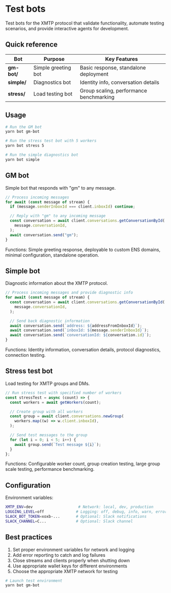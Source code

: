 # Test bots

Test bots for the XMTP protocol that validate functionality, automate testing scenarios, and provide interactive agents for development.

## Quick reference

| Bot         | Purpose             | Key Features                            |
| ----------- | ------------------- | --------------------------------------- |
| **gm-bot/** | Simple greeting bot | Basic response, standalone deployment   |
| **simple/** | Diagnostics bot     | Identity info, conversation details     |
| **stress/** | Load testing bot    | Group scaling, performance benchmarking |

## Usage

```bash
# Run the GM bot
yarn bot gm-bot

# Run the stress test bot with 5 workers
yarn bot stress 5

# Run the simple diagnostics bot
yarn bot simple
```

## GM bot

Simple bot that responds with "gm" to any message.

```typescript
// Process incoming messages
for await (const message of stream) {
  if (message.senderInboxId === client.inboxId) continue;

  // Reply with "gm" to any incoming message
  const conversation = await client.conversations.getConversationById(
    message.conversationId,
  );
  await conversation.send("gm");
}
```

Functions: Simple greeting response, deployable to custom ENS domains, minimal configuration, standalone operation.

## Simple bot

Diagnostic information about the XMTP protocol.

```typescript
// Process incoming messages and provide diagnostic info
for await (const message of stream) {
  const conversation = await client.conversations.getConversationById(
    message.conversationId,
  );

  // Send back diagnostic information
  await conversation.send(`address: ${addressFromInboxId}`);
  await conversation.send(`inboxId: ${message.senderInboxId}`);
  await conversation.send(`conversationId: ${conversation.id}`);
}
```

Functions: Identity information, conversation details, protocol diagnostics, connection testing.

## Stress test bot

Load testing for XMTP groups and DMs.

```typescript
// Run stress test with specified number of workers
const stressTest = async (count) => {
  const workers = await getWorkers(count);

  // Create group with all workers
  const group = await client.conversations.newGroup(
    workers.map((w) => w.client.inboxId),
  );

  // Send test messages to the group
  for (let i = 0; i < 5; i++) {
    await group.send(`Test message ${i}`);
  }
};
```

Functions: Configurable worker count, group creation testing, large group scale testing, performance benchmarking.

## Configuration

Environment variables:

```bash
XMTP_ENV=dev                    # Network: local, dev, production
LOGGING_LEVEL=off              # Logging: off, debug, info, warn, error
SLACK_BOT_TOKEN=xoxb-...       # Optional: Slack notifications
SLACK_CHANNEL=C...             # Optional: Slack channel
```

## Best practices

1. Set proper environment variables for network and logging
2. Add error reporting to catch and log failures
3. Close streams and clients properly when shutting down
4. Use appropriate wallet keys for different environments
5. Choose the appropriate XMTP network for testing

```bash
# Launch test environment
yarn bot gm-bot
```
